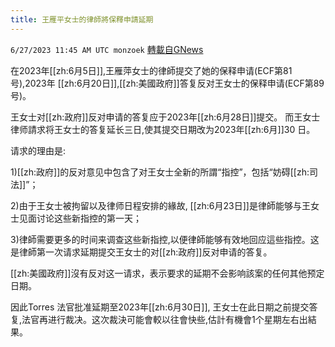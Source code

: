 ```yaml
---
title: 王雁平女士的律師將保釋申請延期
---
```

`6/27/2023 11:45 AM UTC monzoek` [轉載自GNews](https://gnews.org/articles/1416440)

在2023年[[zh:6月5日]],王雁萍女士的律師提交了她的保释申请(ECF第81号),2023年 [[zh:6月20日]],[[zh:美國政府]]答复反对王女士的保释申请(ECF第89号)。

王女士对[[zh:政府]]反对申请的答复应于2023年[[zh:6月28日]]提交。 而王女士律师請求将王女士的答复延长三日,使其提交日期改为2023年[[zh:6月]]30 日。

请求的理由是:

1)[[zh:政府]]的反对意见中包含了对王女士全新的所謂“指控”，包括“妨碍[[zh:司法]]”；

2)由于王女士被拘留以及律师日程安排的緣故, [[zh:6月23日]]是律師能够与王女士见面讨论这些新指控的第一天；

3)律師需要更多的时间来调查这些新指控,以便律師能够有效地回应這些指控。这是律師第一次请求延期提交王女士的对[[zh:政府]]反对申请的答复。

[[zh:美國政府]]沒有反对这一请求，表示要求的延期不会影响該案的任何其他预定日期。

因此Torres 法官批准延期至2023年[[zh:6月30日]], 王女士在此日期之前提交答复,法官再进行裁决。这次裁決可能會較以往會快些,估計有機會1个星期左右出結果。


